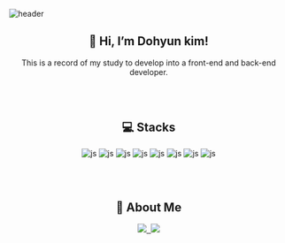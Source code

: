 
![header](https://capsule-render.vercel.app/api?type=waving&color=auto&height=300&width=auto&section=header&text=Welcome!&desc=This%20is%20Dohyun's%20github.%20&fontSize=90&descSize=30&fontColor=ffffff&fontAlignY=40)

<div align="center">

## 👋 Hi, I’m Dohyun kim!
This is a record of my study to develop into a front-end and back-end developer.

<br><br>
## 💻 Stacks
![js](https://img.shields.io/badge/JavaScript-F7DF1E?style=for-the-badge&logo=JavaScript&logoColor=white)
![js](https://img.shields.io/badge/CSS3-1572B6?style=for-the-badge&logo=css3&logoColor=white) 
![js](https://img.shields.io/badge/HTML5-E34F26?style=for-the-badge&logo=html5&logoColor=white) 
![js](https://img.shields.io/badge/Java-ED8B00?style=for-the-badge&logo=openjdk&logoColor=white) 
![js](https://img.shields.io/badge/Spring-6DB33F?style=for-the-badge&logo=spring&logoColor=white) 
![js](https://img.shields.io/badge/Oracle-F80000?style=for-the-badge&logo=Oracle&logoColor=white) 
![js](https://img.shields.io/badge/React-20232A?style=for-the-badge&logo=react&logoColor=61DAFB) 
![js](https://img.shields.io/badge/jQuery-0769AD?style=for-the-badge&logo=jquery&logoColor=white) 

<br><br>
## 📩 About Me
<a href="mailto:ehgus4651@gmail.com">
    <img
      src="https://img.shields.io/badge/ehgus4651@gmail.com-D14836?style=for-the-badge&logo=gmail&logoColor=white"/>&nbsp
</a>
<a href="https://www.notion.so/Today-I-Learned-e77288ffbbbc45fcb865f934b9d52b72?pvs=4">
    <img src="https://img.shields.io/badge/Notion-000000?style=for-the-badge&logo=notion&logoColor=white"/></a>
    
</div>


        




